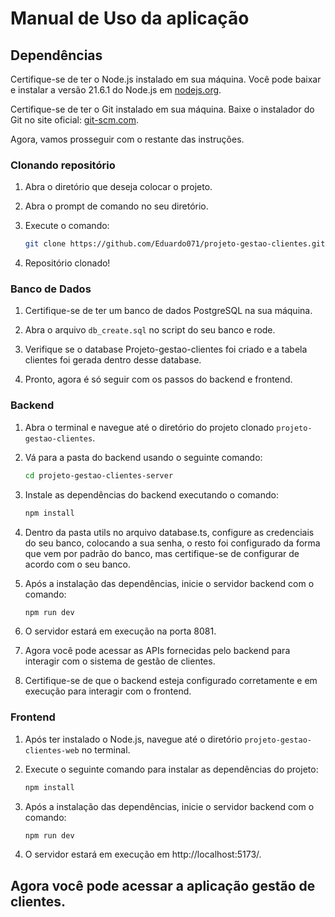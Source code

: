 # Manual de Uso da aplicação

## Dependências

Certifique-se de ter o Node.js instalado em sua máquina. Você pode baixar e instalar a versão 21.6.1 do Node.js em [nodejs.org](https://nodejs.org/).

Certifique-se de ter o Git instalado em sua máquina. Baixe o instalador do Git no site oficial: [git-scm.com](https://git-scm.com/).

Agora, vamos prosseguir com o restante das instruções.

### Clonando repositório

1. Abra o diretório que deseja colocar o projeto.

2. Abra o prompt de comando no seu diretório.

3. Execute o comando:

   ```bash
   git clone https://github.com/Eduardo071/projeto-gestao-clientes.git

4. Repositório clonado!

### Banco de Dados

1. Certifique-se de ter um banco de dados PostgreSQL na sua máquina.

2. Abra o arquivo `db_create.sql` no script do seu banco e rode.

2. Verifique se o database Projeto-gestao-clientes foi criado e a tabela clientes foi gerada dentro desse database.

3. Pronto, agora é só seguir com os passos do backend e frontend.

### Backend

1. Abra o terminal e navegue até o diretório do projeto clonado `projeto-gestao-clientes`.

2. Vá para a pasta do backend usando o seguinte comando:

   ```bash
   cd projeto-gestao-clientes-server

3. Instale as dependências do backend executando o comando:

   ```bash
   npm install

4. Dentro da pasta utils no arquivo database.ts, configure as credenciais do seu banco, colocando a sua senha, o resto foi configurado da forma que vem por padrão do banco, mas certifique-se de configurar de acordo com o seu banco.
   
5. Após a instalação das dependências, inicie o servidor backend com o comando:

   ```bash
   npm run dev

6. O servidor estará em execução na porta 8081.

7. Agora você pode acessar as APIs fornecidas pelo backend para interagir com o sistema de gestão de clientes.

8. Certifique-se de que o backend esteja configurado corretamente e em execução para interagir com o frontend.


### Frontend

1. Após ter instalado o Node.js, navegue até o diretório `projeto-gestao-clientes-web` no terminal.

2. Execute o seguinte comando para instalar as dependências do projeto:

   ```bash
   npm install

5. Após a instalação das dependências, inicie o servidor backend com o comando:

   ```bash
   npm run dev

6. O servidor estará em execução em http://localhost:5173/.

## Agora você pode acessar a aplicação gestão de clientes.

